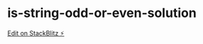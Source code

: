 # is-string-odd-or-even-solution

[Edit on StackBlitz ⚡️](https://stackblitz.com/edit/is-string-odd-or-even-solution)